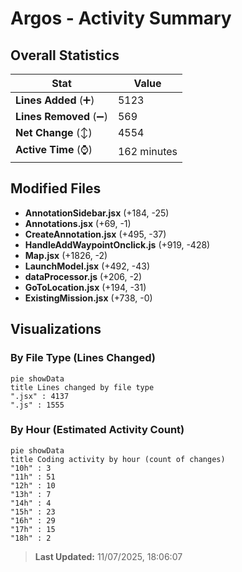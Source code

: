 # Argos - Activity Summary 

## Overall Statistics

| Stat                   | Value                                                             |
| ---------------------- | ----------------------------------------------------------------- |
| **Lines Added** (➕)   | 5123                                          |
| **Lines Removed** (➖) | 569                                        |
| **Net Change** (↕)    | 4554                |
| **Active Time** (⌚)   | 162 minutes |


## Modified Files
- **AnnotationSidebar.jsx** (+184, -25)
- **Annotations.jsx** (+69, -1)
- **CreateAnnotation.jsx** (+495, -37)
- **HandleAddWaypointOnclick.js** (+919, -428)
- **Map.jsx** (+1826, -2)
- **LaunchModel.jsx** (+492, -43)
- **dataProcessor.js** (+206, -2)
- **GoToLocation.jsx** (+194, -31)
- **ExistingMission.jsx** (+738, -0)

## Visualizations

### By File Type (Lines Changed)

```mermaid
pie showData
title Lines changed by file type
".jsx" : 4137
".js" : 1555
```

### By Hour (Estimated Activity Count)

```mermaid
pie showData
title Coding activity by hour (count of changes)
"10h" : 3
"11h" : 51
"12h" : 10
"13h" : 7
"14h" : 4
"15h" : 23
"16h" : 29
"17h" : 15
"18h" : 2
```


> **Last Updated:** 11/07/2025, 18:06:07